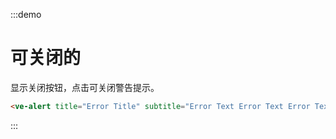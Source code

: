 :::demo

# 可关闭的

显示关闭按钮，点击可关闭警告提示。

```html
<ve-alert title="Error Title" subtitle="Error Text Error Text Error Text Error Text Error Text Error Text" type="error" closable />
```

:::